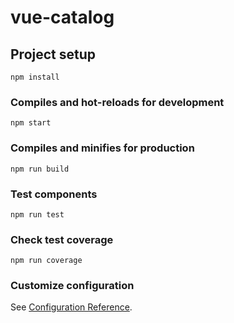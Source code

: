 # vue-catalog

## Project setup
```
npm install
```

### Compiles and hot-reloads for development
```
npm start
```

### Compiles and minifies for production
```
npm run build
```

### Test components
```
npm run test
```

### Check test coverage
```
npm run coverage
```

### Customize configuration
See [Configuration Reference](https://cli.vuejs.org/config/).
